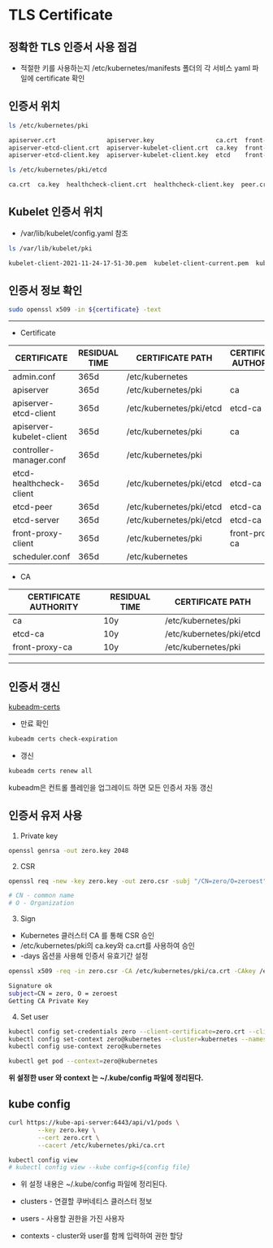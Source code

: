 
# TLS Certificate

## 정확한 TLS 인증서 사용 점검 
- 적절한 키를 사용하는지 /etc/kubernetes/manifests 폴더의 각 서비스 yaml 파일에 certificate 확인

## 인증서 위치

```bash
ls /etc/kubernetes/pki

apiserver.crt              apiserver.key                 ca.crt  front-proxy-ca.crt      front-proxy-client.key
apiserver-etcd-client.crt  apiserver-kubelet-client.crt  ca.key  front-proxy-ca.key      sa.key
apiserver-etcd-client.key  apiserver-kubelet-client.key  etcd    front-proxy-client.crt  sa.pub

ls /etc/kubernetes/pki/etcd

ca.crt  ca.key  healthcheck-client.crt  healthcheck-client.key  peer.crt  peer.key  server.crt  server.key
```

## Kubelet 인증서 위치
- /var/lib/kubelet/config.yaml 참조

```bash
ls /var/lib/kubelet/pki

kubelet-client-2021-11-24-17-51-30.pem  kubelet-client-current.pem  kubelet.crt  kubelet.key
```

## 인증서 정보 확인

```bash
sudo openssl x509 -in ${certificate} -text
```

---

- Certificate

| CERTIFICATE              | RESIDUAL TIME | CERTIFICATE PATH         | CERTIFICATE AUTHORITY |
| ------------------------ | ------------- | ------------------------ | --------------------- |
| admin.conf               | 365d          | /etc/kubernetes          |                       |
| apiserver                | 365d          | /etc/kubernetes/pki      | ca                    |
| apiserver-etcd-client    | 365d          | /etc/kubernetes/pki/etcd | etcd-ca               |
| apiserver-kubelet-client | 365d          | /etc/kubernetes/pki      | ca                    |
| controller-manager.conf  | 365d          | /etc/kubernetes/pki      |                       |
| etcd-healthcheck-client  | 365d          | /etc/kubernetes/pki/etcd | etcd-ca               |
| etcd-peer                | 365d          | /etc/kubernetes/pki/etcd | etcd-ca               |
| etcd-server              | 365d          | /etc/kubernetes/pki/etcd | etcd-ca               |
| front-proxy-client       | 365d          | /etc/kubernetes/pki      | front-proxy-ca        |
| scheduler.conf           | 365d          | /etc/kubernetes          |                       |


- CA

| CERTIFICATE AUTHORITY | RESIDUAL TIME | CERTIFICATE PATH         |
| --------------------- | ------------- | ------------------------ |
| ca                    | 10y           | /etc/kubernetes/pki      |
| etcd-ca               | 10y           | /etc/kubernetes/pki/etcd |
| front-proxy-ca        | 10y           | /etc/kubernetes/pki      |

---

## 인증서 갱신

[kubeadm-certs](https://kubernetes.io/docs/tasks/administer-cluster/kubeadm/kubeadm-certs/)

- 만료 확인

```bash
kubeadm certs check-expiration
```

- 갱신

```bash
kubeadm certs renew all
```

kubeadm은 컨트롤 플레인을 업그레이드 하면 모든 인증서 자동 갱신


## 인증서 유저 사용

1. Private key
```bash
openssl genrsa -out zero.key 2048
```

2. CSR
```bash
openssl req -new -key zero.key -out zero.csr -subj "/CN=zero/O=zeroest"

# CN - common name
# O - Organization
```

3. Sign
- Kubernetes 클러스터 CA 를 통해 CSR 승인
- /etc/kubernetes/pki의 ca.key와 ca.crt를 사용하여 승인
- -days 옵션을 사용해 인증서 유효기간 설정

```bash
openssl x509 -req -in zero.csr -CA /etc/kubernetes/pki/ca.crt -CAkey /etc/kubernetes/pki/ca.key -CAcreateserial -out zero.crt -days 500

Signature ok
subject=CN = zero, O = zeroest
Getting CA Private Key
```

4. Set user
```bash
kubectl config set-credentials zero --client-certificate=zero.crt --client-key=zero.key
kubectl config set-context zero@kubernetes --cluster=kubernetes --namespace=dev --user=zero
kubectl config use-context zero@kubernetes

kubectl get pod --context=zero@kubernetes
```
**위 설정한 user 와 context 는 ~/.kube/config 파일에 정리된다.**


## kube config

```bash
curl https://kube-api-server:6443/api/v1/pods \
        --key zero.key \
        --cert zero.crt \
        --cacert /etc/kubernetes/pki/ca.crt
```

```bash
kubectl config view
# kubectl config view --kube config=${config file}
```
- 위 설정 내용은 ~/.kube/config 파일에 정리된다.

- clusters - 연결할 쿠버네티스 클러스터 정보
- users - 사용할 권한을 가진 사용자
- contexts - cluster와 user를 함께 입력하여 권한 할당



